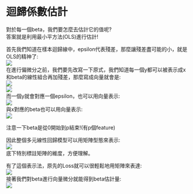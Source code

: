 # 迴歸係數估計
對於每一個beta，我們要怎麼去估計它的值呢?  
答案就是利用最小平方法(OLS)進行估計!  

首先我們知道在樣本迴歸線中，epsilon代表殘差，那麼讓殘差盡可能的小，就是OLS的精神了:  
<img src="https://latex.codecogs.com/png.image?\inline&space;\dpi{110}y_i=\hat{\beta_0}&plus;\hat{\beta_1}x_1&plus;...&plus;\hat{\beta_p}x_p&plus;\varepsilon_i&space;\\\Rightarrow&space;L=\sum_{i=1}^{n}&space;(y_i-\hat{y_i})^2" />  
在進行偏微分之前，我們要先改寫一下原式，我們知道每一個y都可以被表示成x和beta的線性組合再加殘差，那麼寫成向量就會是:  
<img src="https://latex.codecogs.com/png.image?\inline&space;\dpi{110}Y=\begin{pmatrix}y_1&space;\\...&space;\\y_n\end{pmatrix}" />  
<img src="https://latex.codecogs.com/png.image?\inline&space;\dpi{110}x_{i}^{'}=(1,&space;x_{i1},&space;x_{i2},&space;...&space;,&space;x_{ip})&space;\\\Rightarrow&space;X=\begin{pmatrix}x_{1}^{'}&space;\\...&space;\\x_{n}^{'}\end{pmatrix}&space;" />  
而一個y就會對應一個epsilon，也可以用向量表示:  
<img src="https://latex.codecogs.com/png.image?\inline&space;\dpi{110}\varepsilon&space;=\begin{pmatrix}\varepsilon_1&space;\\...&space;\\\varepsilon_n\end{pmatrix}&space;" />  
與x對應的beta也可以用向量表示:  
<img src="https://latex.codecogs.com/png.image?\inline&space;\dpi{110}\beta&space;&space;=\begin{pmatrix}\beta_0&space;\\...&space;\\\beta_p\end{pmatrix}&space;" />  

注意一下beta是從0開始到p結束!(有p個feature)  

因此整個多元線性回歸模型可以用矩陣型態來表示:  
<img src="https://latex.codecogs.com/png.image?\inline&space;\dpi{110}Y_{n&space;\cdot&space;&space;1}=X_{n&space;\cdot&space;&space;(p&plus;1)}\beta_{(p&plus;1)&space;\cdot&space;&space;1}&space;&plus;&space;\varepsilon_{n&space;\cdot&space;&space;1}&space;" />  
底下特別標註矩陣的維度，方便理解。  

有了這個表示法，原先的Loss就可以很輕鬆地用矩陣來表達:  
<img src="https://latex.codecogs.com/png.image?\inline&space;\dpi{110}L=(Y-X\beta)^{'}(Y-X\beta)&space;" />  
接著我們對beta進行向量微分就能得到beta估計量:  
<img src="https://latex.codecogs.com/png.image?\inline&space;\dpi{110}\frac{\partial&space;L}{\partial&space;\beta&space;}\\=&space;\frac{\partial&space;}{\partial&space;\beta&space;}(y'y-y'X\beta&space;-\beta'X'y&plus;\beta'X'X\beta&space;)\\=\frac{\partial&space;}{\partial&space;\beta&space;}(y'y-2y'X\beta&space;&plus;&space;\beta'X'X\beta)\\&space;=-2X'y\beta&space;&plus;&space;2X'X\beta&space;\\\Rightarrow&space;\hat{\beta}=&space;(X'X)^{-1}X'y" />  
